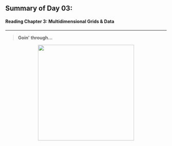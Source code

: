 ## Summary of Day 03:

#### Reading Chapter 3: Multidimensional Grids & Data

---
> **Goin' through...**
<div align= "center">
<img src= "https://shorturl.at/iAVMb" width = "300px" />
</div>


